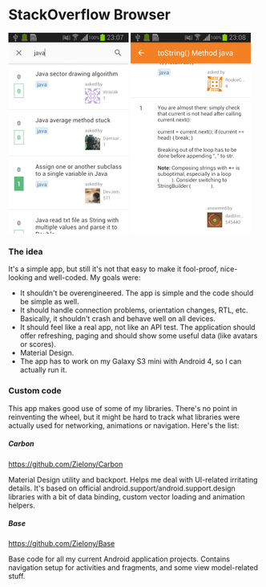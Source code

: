 # StackOverflow Browser

![Search](https://github.com/ZieIony/StackOverflowBrowser/blob/master/images/search.png)
![Questions](https://github.com/ZieIony/StackOverflowBrowser/blob/master/images/question.png)

### The idea
It's a simple app, but still it's not that easy to make it fool-proof, nice-looking and well-coded. My goals were:

 - It shouldn't be overengineered. The app is simple and the code should be simple as well.
 - It should handle connection problems, orientation changes, RTL, etc. Basically, it shouldn't crash and behave well on all devices.
 - It should feel like a real app, not like an API test. The application should offer refreshing, paging and should show some useful data (like avatars or scores).
 - Material Design.
 - The app has to work on my Galaxy S3 mini with Android 4, so I can actually run it.

### Custom code
This app makes good use of some of my libraries. There's no point in reinventing the wheel, but it might be hard to track what libraries were actually used for networking, animations or navigation. Here's the list:

##### Carbon
https://github.com/ZieIony/Carbon

Material Design utility and backport. Helps me deal with UI-related irritating details. It's based on official android.support/android.support.design libraries with a bit of data binding, custom vector loading and animation helpers.

##### Base
https://github.com/ZieIony/Base

Base code for all my current Android application projects. Contains navigation setup for activities and fragments, and some view model-related stuff.
